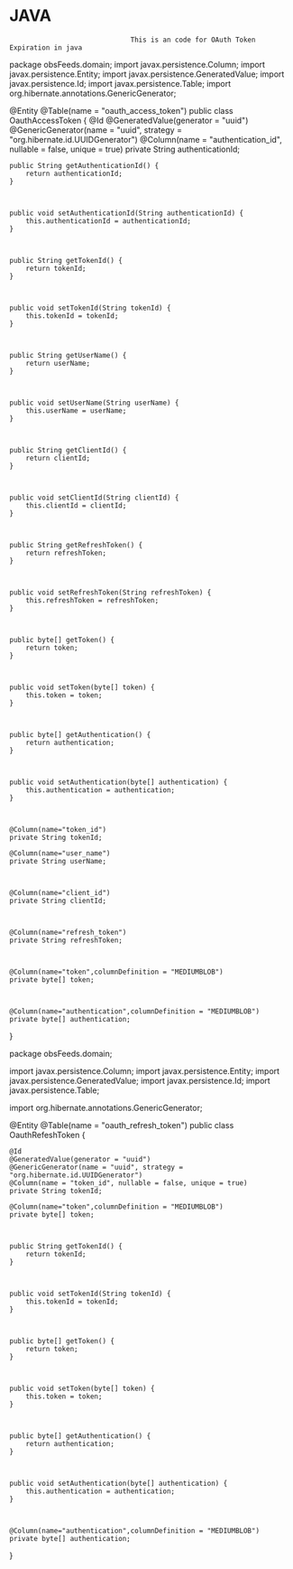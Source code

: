 # JAVA
                                  This is an code for OAuth Token Expiration in java 
package obsFeeds.domain;
import javax.persistence.Column;
import javax.persistence.Entity;
import javax.persistence.GeneratedValue;
import javax.persistence.Id;
import javax.persistence.Table;
import org.hibernate.annotations.GenericGenerator;

@Entity
@Table(name = "oauth_access_token")
public class OauthAccessToken {
    @Id
    @GeneratedValue(generator = "uuid")
    @GenericGenerator(name = "uuid", strategy = "org.hibernate.id.UUIDGenerator")
    @Column(name = "authentication_id", nullable = false, unique = true)
    private String authenticationId;

 

    public String getAuthenticationId() {
        return authenticationId;
    }

 

    public void setAuthenticationId(String authenticationId) {
        this.authenticationId = authenticationId;
    }

 

    public String getTokenId() {
        return tokenId;
    }

 

    public void setTokenId(String tokenId) {
        this.tokenId = tokenId;
    }

 

    public String getUserName() {
        return userName;
    }

 

    public void setUserName(String userName) {
        this.userName = userName;
    }

 

    public String getClientId() {
        return clientId;
    }

 

    public void setClientId(String clientId) {
        this.clientId = clientId;
    }

 

    public String getRefreshToken() {
        return refreshToken;
    }

 

    public void setRefreshToken(String refreshToken) {
        this.refreshToken = refreshToken;
    }

 

    public byte[] getToken() {
        return token;
    }

 

    public void setToken(byte[] token) {
        this.token = token;
    }

 

    public byte[] getAuthentication() {
        return authentication;
    }

 

    public void setAuthentication(byte[] authentication) {
        this.authentication = authentication;
    }

 

    @Column(name="token_id")
    private String tokenId;
    
    @Column(name="user_name")
    private String userName;

 

    @Column(name="client_id")
    private String clientId;

 

    @Column(name="refresh_token")
    private String refreshToken;

 

    @Column(name="token",columnDefinition = "MEDIUMBLOB")
    private byte[] token;

 

    @Column(name="authentication",columnDefinition = "MEDIUMBLOB")
    private byte[] authentication;    
    
}





package obsFeeds.domain;

 

import javax.persistence.Column;
import javax.persistence.Entity;
import javax.persistence.GeneratedValue;
import javax.persistence.Id;
import javax.persistence.Table;

 

import org.hibernate.annotations.GenericGenerator;

 

@Entity
@Table(name = "oauth_refresh_token")
public class OauthRefeshToken {

 

    @Id
    @GeneratedValue(generator = "uuid")
    @GenericGenerator(name = "uuid", strategy = "org.hibernate.id.UUIDGenerator")
    @Column(name = "token_id", nullable = false, unique = true)
    private String tokenId;
    
    @Column(name="token",columnDefinition = "MEDIUMBLOB")
    private byte[] token;

 

    public String getTokenId() {
        return tokenId;
    }

 

    public void setTokenId(String tokenId) {
        this.tokenId = tokenId;
    }

 

    public byte[] getToken() {
        return token;
    }

 

    public void setToken(byte[] token) {
        this.token = token;
    }

 

    public byte[] getAuthentication() {
        return authentication;
    }

 

    public void setAuthentication(byte[] authentication) {
        this.authentication = authentication;
    }

 

    @Column(name="authentication",columnDefinition = "MEDIUMBLOB")
    private byte[] authentication;
}
